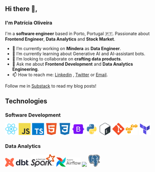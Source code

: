 ## Hi there 👋,
### I'm Patrícia Oliveira
I'm a **software engineer** based in Porto, Portugal 🇵🇹.
Passionate about **Frontend Engineer**, **Data Analytics** and **Stock Market**.

- 🔭 I’m currently working on **Mindera** as **Data Engineer**.
- 🌱 I’m currently learning about Generative AI and AI-assistant bots.
- 👯 I’m looking to collaborate on **crafting data products**.
- 💬 Ask me about **Frontend Development** and **Data Analytics Engineering**.
- 📫 How to reach me: [Linkedin](www.linkedin.com/in/ana-patr%C3%ADcia-oliveira) , [Twitter](https://twitter.com/AnaPatrciaOliv5) or [Email](dev.patricia.oliveira@gmail.com).

Follow me in [Substack](https://substack.com/@patrciaoliveira) to read my blog posts! 

## Technologies

### Software Development
<img src = 'https://github.com/devicons/devicon/blob/master/icons/react/react-original.svg' width='40'/> <img src = 'https://github.com/devicons/devicon/blob/master/icons/javascript/javascript-original.svg' width='40'/> <img src = 'https://github.com/devicons/devicon/blob/master/icons/typescript/typescript-original.svg' width='40' /> <img src = 'https://github.com/devicons/devicon/blob/master/icons/html5/html5-original.svg' width='40'/> <img src = 'https://github.com/devicons/devicon/blob/master/icons/css3/css3-plain.svg' width='40'/> <img src = 'https://github.com/devicons/devicon/blob/master/icons/bootstrap/bootstrap-original.svg' width='40'/> <img src = 'https://github.com/devicons/devicon/blob/master/icons/python/python-original.svg' width='40'/> <img src = 'https://github.com/devicons/devicon/blob/master/icons/bash/bash-original.svg' width='40'/> <img src = 'https://github.com/devicons/devicon/blob/master/icons/git/git-original.svg' width='40'/> <img src = 'https://github.com/devicons/devicon/blob/master/icons/amazonwebservices/amazonwebservices-original.svg' width='40'/> <img src = 'https://github.com/devicons/devicon/blob/master/icons/terraform/terraform-original.svg' width='40'/>

### Data Analytics
<img src ='img/dbt-logo.png' width='80'/> <img src = 'img/apache-spark.png' width = '80'/> <img src='img/apache-airflow.png' width = '80'> <img src='https://upload.wikimedia.org/wikipedia/commons/f/ff/Snowflake_Logo.svg' width='80'/> <img src = 'https://github.com/devicons/devicon/blob/master/icons/postgresql/postgresql-original.svg' width='40'/>
